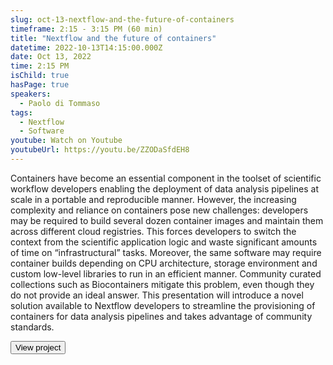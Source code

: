 ```yaml
---
slug: oct-13-nextflow-and-the-future-of-containers
timeframe: 2:15 - 3:15 PM (60 min)
title: "Nextflow and the future of containers"
datetime: 2022-10-13T14:15:00.000Z
date: Oct 13, 2022
time: 2:15 PM
isChild: true
hasPage: true
speakers:
  - Paolo di Tommaso
tags:
  - Nextflow
  - Software
youtube: Watch on Youtube
youtubeUrl: https://youtu.be/ZZODaSfdEH8
---
```


Containers have become an essential component in the toolset of scientific workflow developers enabling the deployment of data analysis pipelines at scale in a portable and reproducible manner. However, the increasing complexity and reliance on containers pose new challenges: developers may be required to build several dozen container images and maintain them across different cloud registries. This forces developers to switch the context from the scientific application logic and waste significant amounts of time on “infrastructural” tasks. Moreover, the same software may require container builds depending on CPU architecture, storage environment and custom low-level libraries to run in an efficient manner. Community curated collections such as Biocontainers mitigate this problem, even though they do not provide an ideal answer. This presentation will introduce a novel solution available to Nextflow developers to streamline the provisioning of containers for data analysis pipelines and takes advantage of community standards.

<div>
  <Button to="https://nextflow.io/" variant="secondary" size="md" arrow>
    View project
  </Button>
</div>
